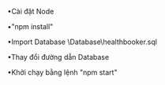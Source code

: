 •Cài đặt Node

•"npm install"

•Import Database \Database\healthbooker.sql

•Thay đổi đường dẫn Database

•Khởi chạy bằng lệnh "npm start"
